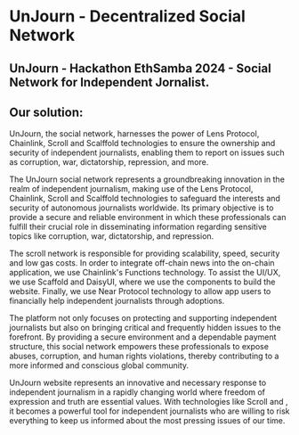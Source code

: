 # UnJourn - Decentralized Social Network

## UnJourn - Hackathon EthSamba 2024 - Social Network for Independent Jornalist.

## Our solution:

UnJourn, the social network, harnesses the power of Lens Protocol, Chainlink, Scroll and Scalffold technologies to ensure the ownership and security of independent journalists, enabling them to report on issues such as corruption, war, dictatorship, repression, and more.

The UnJourn social network represents a groundbreaking innovation in the realm of independent journalism, making use of the Lens Protocol, Chainlink, Scroll and Scalffold technologies to safeguard the interests and security of autonomous journalists worldwide. Its primary objective is to provide a secure and reliable environment in which these professionals can fulfill their crucial role in disseminating information regarding sensitive topics like corruption, war, dictatorship, and repression.

The scroll network is responsible for providing scalability, speed, security and low gas costs. In order to integrate off-chain news into the on-chain application, we use Chainlink's Functions technology. To assist the UI/UX, we use Scaffold and DaisyUI, where we use the components to build the website. Finally, we use Near Protocol technology to allow app users to financially help independent journalists through adoptions.

The platform not only focuses on protecting and supporting independent journalists but also on bringing critical and frequently hidden issues to the forefront. By providing a secure environment and a dependable payment structure, this social network empowers these professionals to expose abuses, corruption, and human rights violations, thereby contributing to a more informed and conscious global community.

UnJourn website represents an innovative and necessary response to independent journalism in a rapidly changing world where freedom of expression and truth are essential values. With technologies like Scroll and , it becomes a powerful tool for independent journalists who are willing to risk everything to keep us informed about the most pressing issues of our time.
